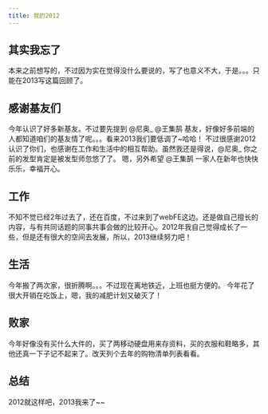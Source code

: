 ```yaml
---
title: 我的2012
---
```


## 其实我忘了

本来之前想写的，不过因为实在觉得没什么要说的，写了也意义不大，于是。。。只能在2013写这篇回顾了。

## 感谢基友们

今年认识了好多新基友。不过要先提到 @尼奥_ @王集鹄 基友，好像好多前端的人都知道咱们的基友情了呢。。。看来2013我们要低调了~哈哈！ 不过很感谢2012认识了你们，也感谢在工作和生活中的相互帮助。虽然我还是得说，@尼奥_ 你之前的发型肯定是被发型师忽悠了了。 嗯，另外希望 @王集鹄 一家人在新年也快快乐乐，幸福开心。

## 工作

不知不觉已经2年过去了，还在百度，不过来到了webFE这边。还是做自己擅长的内容，与有共同话题的同事共事会做的比较开心。2012年我自己觉得成长了一些，但是还有很大的空间去发展，所以，2013继续努力吧！

## 生活

今年搬了两次家，很折腾啊。。。不过现在离地铁近，上班也挺方便的。 今年花了很大开销在吃饭上，嗯，我的减肥计划又破灭了！

## 败家

今年好像没有买什么大件的，买了两移动硬盘用来存资料，买的衣服和鞋略多，其他还真一下子记不起来了。改天列个去年的购物清单列表看看。

## 总结

2012就这样吧，2013我来了~~